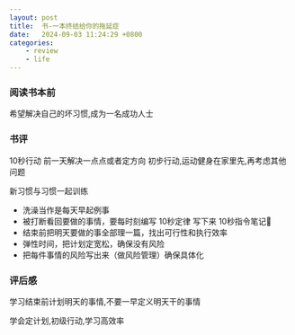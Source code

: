 ```yaml
---
layout: post
title:  书-一本终结给你的拖延症
date:   2024-09-03 11:24:29 +0800
categories: 
    - review 
    - life
---
```


### 阅读书本前

希望解决自己的坏习惯,成为一名成功人士

### 书评

10秒行动
前一天解决一点点或者定方向
初步行动,运动健身在家里先,再考虑其他问题

新习惯与习惯一起训练

- 洗澡当作是每天早起例事
- 被打断看回要做的事情，要每时刻编写 10秒定律 写下来 10秒指令笔记🤣
- 结束前把明天要做的事全部理一篇，找出可行性和执行效率
- 弹性时间，把计划定宽松，确保没有风险
- 把每件事情的风险写出来（做风险管理）确保具体化

### 评后感

学习结束前计划明天的事情,不要一早定义明天干的事情

学会定计划,初级行动,学习高效率

<!-- 高效学习,决定计划,融合经验和知识 -->